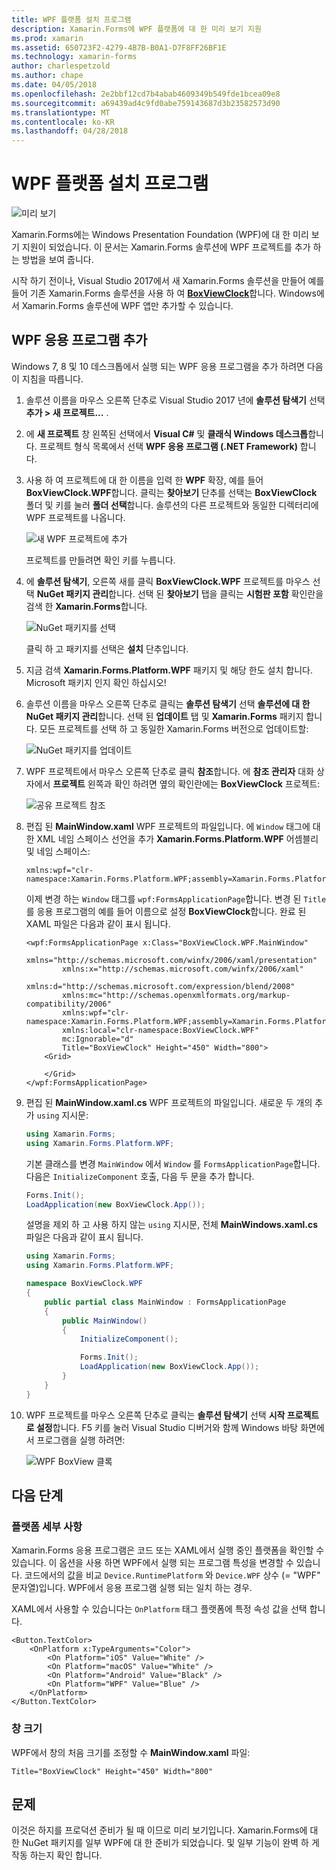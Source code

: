 ```yaml
---
title: WPF 플랫폼 설치 프로그램
description: Xamarin.Forms에 WPF 플랫폼에 대 한 미리 보기 지원
ms.prod: xamarin
ms.assetid: 650723F2-4279-4B7B-B0A1-D7F8FF26BF1E
ms.technology: xamarin-forms
author: charlespetzold
ms.author: chape
ms.date: 04/05/2018
ms.openlocfilehash: 2e2bbf12cd7b4abab4609349b549fde1bcea09e8
ms.sourcegitcommit: a69439ad4c9fd0abe759143687d3b23582573d90
ms.translationtype: MT
ms.contentlocale: ko-KR
ms.lasthandoff: 04/28/2018
---
```

# <a name="wpf-platform-setup"></a>WPF 플랫폼 설치 프로그램

![미리 보기](~/media/shared/preview.png)

Xamarin.Forms에는 Windows Presentation Foundation (WPF)에 대 한 미리 보기 지원이 되었습니다. 이 문서는 Xamarin.Forms 솔루션에 WPF 프로젝트를 추가 하는 방법을 보여 줍니다.

시작 하기 전이나, Visual Studio 2017에서 새 Xamarin.Forms 솔루션을 만들어 예를 들어 기존 Xamarin.Forms 솔루션을 사용 하 여 [ **BoxViewClock**](https://developer.xamarin.com/samples/xamarin-forms/BoxView/BoxViewClock/)합니다. Windows에서 Xamarin.Forms 솔루션에 WPF 앱만 추가할 수 있습니다.

## <a name="adding-a-wpf-app"></a>WPF 응용 프로그램 추가

Windows 7, 8 및 10 데스크톱에서 실행 되는 WPF 응용 프로그램을 추가 하려면 다음이 지침을 따릅니다.

1. 솔루션 이름을 마우스 오른쪽 단추로 Visual Studio 2017 년에 **솔루션 탐색기** 선택 **추가 > 새 프로젝트...** .

2. 에 **새 프로젝트** 창 왼쪽된 선택에서 **Visual C#** 및 **클래식 Windows 데스크톱**합니다. 프로젝트 형식 목록에서 선택 **WPF 응용 프로그램 (.NET Framework)** 합니다. 

3. 사용 하 여 프로젝트에 대 한 이름을 입력 한 **WPF** 확장, 예를 들어 **BoxViewClock.WPF**합니다. 클릭는 **찾아보기** 단추를 선택는 **BoxViewClock** 폴더 및 키를 눌러 **폴더 선택**합니다. 솔루션의 다른 프로젝트와 동일한 디렉터리에 WPF 프로젝트를 나옵니다.

    ![새 WPF 프로젝트에 추가](wpf-images/add-new-project.png "새 WPF 프로젝트에 추가")

    프로젝트를 만들려면 확인 키를 누릅니다.

4. 에 **솔루션 탐색기**, 오른쪽 새를 클릭 **BoxViewClock.WPF** 프로젝트를 마우스 선택 **NuGet 패키지 관리**합니다. 선택 된 **찾아보기** 탭을 클릭는 **시험판 포함** 확인란을 검색 한 **Xamarin.Forms**합니다.

    ![NuGet 패키지를 선택](wpf-images/select-nuget-package.png "NuGet 패키지를 선택 합니다.")

    클릭 하 고 패키지를 선택은 **설치** 단추입니다.

5. 지금 검색 **Xamarin.Forms.Platform.WPF** 패키지 및 해당 한도 설치 합니다. Microsoft 패키지 인지 확인 하십시오!

6. 솔루션 이름을 마우스 오른쪽 단추로 클릭는 **솔루션 탐색기** 선택 **솔루션에 대 한 NuGet 패키지 관리**합니다. 선택 된 **업데이트** 탭 및 **Xamarin.Forms** 패키지 합니다. 모든 프로젝트를 선택 하 고 동일한 Xamarin.Forms 버전으로 업데이트할:

    ![NuGet 패키지를 업데이트](wpf-images/update-nuget-package.png "NuGet 패키지를 업데이트 합니다.") 

7. WPF 프로젝트에서 마우스 오른쪽 단추로 클릭 **참조**합니다. 에 **참조 관리자** 대화 상자에서 **프로젝트** 왼쪽과 확인 하려면 옆의 확인란에는 **BoxViewClock** 프로젝트:

    ![공유 프로젝트 참조](wpf-images/reference-shared-project.png "공유 프로젝트 참조")

8. 편집 된 **MainWindow.xaml** WPF 프로젝트의 파일입니다. 에 `Window` 태그에 대 한 XML 네임 스페이스 선언을 추가 **Xamarin.Forms.Platform.WPF** 어셈블리 및 네임 스페이스:

    ```xaml
    xmlns:wpf="clr-namespace:Xamarin.Forms.Platform.WPF;assembly=Xamarin.Forms.Platform.WPF"
    ```

    이제 변경 하는 `Window` 태그를 `wpf:FormsApplicationPage`합니다. 변경 된 `Title` 를 응용 프로그램의 예를 들어 이름으로 설정 **BoxViewClock**합니다. 완료 된 XAML 파일은 다음과 같이 표시 됩니다.

    ```xaml
    <wpf:FormsApplicationPage x:Class="BoxViewClock.WPF.MainWindow"
            xmlns="http://schemas.microsoft.com/winfx/2006/xaml/presentation"
            xmlns:x="http://schemas.microsoft.com/winfx/2006/xaml"
            xmlns:d="http://schemas.microsoft.com/expression/blend/2008"
            xmlns:mc="http://schemas.openxmlformats.org/markup-compatibility/2006"
            xmlns:wpf="clr-namespace:Xamarin.Forms.Platform.WPF;assembly=Xamarin.Forms.Platform.WPF"
            xmlns:local="clr-namespace:BoxViewClock.WPF"
            mc:Ignorable="d"
            Title="BoxViewClock" Height="450" Width="800">
        <Grid>
        
        </Grid>
    </wpf:FormsApplicationPage>
    ```

9. 편집 된 **MainWindow.xaml.cs** WPF 프로젝트의 파일입니다. 새로운 두 개의 추가 `using` 지시문:

    ```csharp
    using Xamarin.Forms;
    using Xamarin.Forms.Platform.WPF;
    ```

    기본 클래스를 변경 `MainWindow` 에서 `Window` 를 `FormsApplicationPage`합니다. 다음은 `InitializeComponent` 호출, 다음 두 문을 추가 합니다.

    ```csharp
    Forms.Init();
    LoadApplication(new BoxViewClock.App());
    ```
    
    설명을 제외 하 고 사용 하지 않는 `using` 지시문, 전체 **MainWindows.xaml.cs** 파일은 다음과 같이 표시 됩니다.

    ```csharp
    using Xamarin.Forms;
    using Xamarin.Forms.Platform.WPF;

    namespace BoxViewClock.WPF
    {
        public partial class MainWindow : FormsApplicationPage
        {
            public MainWindow()
            {
                InitializeComponent();

                Forms.Init();
                LoadApplication(new BoxViewClock.App());
            }
        }
    }
    ```

10. WPF 프로젝트를 마우스 오른쪽 단추로 클릭는 **솔루션 탐색기** 선택 **시작 프로젝트로 설정**합니다. F5 키를 눌러 Visual Studio 디버거와 함께 Windows 바탕 화면에서 프로그램을 실행 하려면:

    ![WPF BoxView 클록](wpf-images/wpf-boxviewclock.png "WPF BoxView 클록" )

## <a name="next-steps"></a>다음 단계

### <a name="platform-specifics"></a>플랫폼 세부 사항

Xamarin.Forms 응용 프로그램은 코드 또는 XAML에서 실행 중인 플랫폼을 확인할 수 있습니다. 이 옵션을 사용 하면 WPF에서 실행 되는 프로그램 특성을 변경할 수 있습니다. 코드에서의 값을 비교 `Device.RuntimePlatform` 와 `Device.WPF` 상수 (= "WPF" 문자열)입니다. WPF에서 응용 프로그램 실행 되는 일치 하는 경우.

XAML에서 사용할 수 있습니다는 `OnPlatform` 태그 플랫폼에 특정 속성 값을 선택 합니다.

```xaml
<Button.TextColor>
    <OnPlatform x:TypeArguments="Color">
        <On Platform="iOS" Value="White" />
        <On Platform="macOS" Value="White" />
        <On Platform="Android" Value="Black" />
        <On Platform="WPF" Value="Blue" />
    </OnPlatform>
</Button.TextColor>
```

### <a name="window-size"></a>창 크기

WPF에서 창의 처음 크기를 조정할 수 **MainWindow.xaml** 파일:

```xaml
Title="BoxViewClock" Height="450" Width="800"
```

## <a name="issues"></a>문제

이것은 하지를 프로덕션 준비가 될 때 이므로 미리 보기입니다. Xamarin.Forms에 대 한 NuGet 패키지를 일부 WPF에 대 한 준비가 되었습니다. 및 일부 기능이 완벽 하 게 작동 하는지 확인 합니다.

